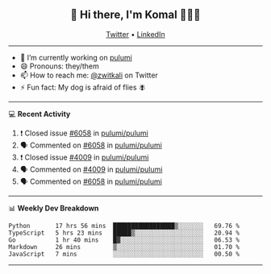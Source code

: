 <h2 align="center"> 👋 Hi there, I'm Komal 🧑🏾‍💻 </h2>
<p align="center">
    <a href="https://twitter.com/zwitkali">Twitter</a> •
    <a href="https://www.linkedin.com/in/komal-ali/">LinkedIn</a>
</p>

--------

- 🔭 I’m currently working on [pulumi](https://github.com/pulumi/pulumi)
- 😄 Pronouns: they/them
- 📫 How to reach me: [@zwitkali](https://twitter.com/zwitkali) on Twitter
- ⚡ Fun fact: My dog is afraid of flies 🪰

--------
💻 **Recent Activity**

<!--START_SECTION:activity-->
1. ❗️ Closed issue [#6058](https://github.com/pulumi/pulumi/issues/6058) in [pulumi/pulumi](https://github.com/pulumi/pulumi)
2. 🗣 Commented on [#6058](https://github.com/pulumi/pulumi/issues/6058) in [pulumi/pulumi](https://github.com/pulumi/pulumi)
3. ❗️ Closed issue [#4009](https://github.com/pulumi/pulumi/issues/4009) in [pulumi/pulumi](https://github.com/pulumi/pulumi)
4. 🗣 Commented on [#4009](https://github.com/pulumi/pulumi/issues/4009) in [pulumi/pulumi](https://github.com/pulumi/pulumi)
5. 🗣 Commented on [#6058](https://github.com/pulumi/pulumi/issues/6058) in [pulumi/pulumi](https://github.com/pulumi/pulumi)
<!--END_SECTION:activity-->

--------

📊 **Weekly Dev Breakdown**
<!--START_SECTION:waka-->
```text
Python       17 hrs 56 mins  █████████████████▒░░░░░░░   69.76 % 
TypeScript   5 hrs 23 mins   █████▒░░░░░░░░░░░░░░░░░░░   20.94 % 
Go           1 hr 40 mins    █▓░░░░░░░░░░░░░░░░░░░░░░░   06.53 % 
Markdown     26 mins         ▒░░░░░░░░░░░░░░░░░░░░░░░░   01.70 % 
JavaScript   7 mins          ░░░░░░░░░░░░░░░░░░░░░░░░░   00.50 % 
```
<!--END_SECTION:waka-->

--------